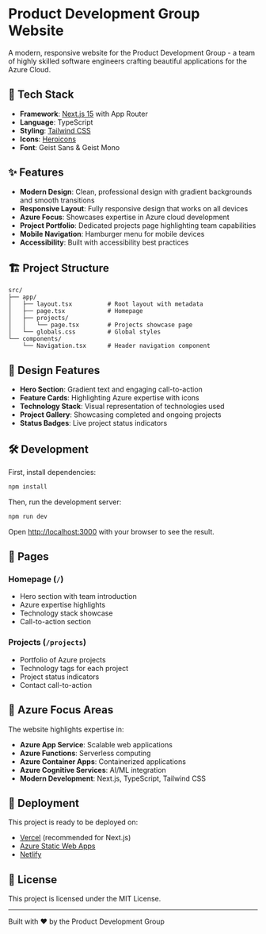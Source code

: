 # Product Development Group Website

A modern, responsive website for the Product Development Group - a team of highly skilled software engineers crafting beautiful applications for the Azure Cloud.

## 🚀 Tech Stack

- **Framework**: [Next.js 15](https://nextjs.org/) with App Router
- **Language**: TypeScript
- **Styling**: [Tailwind CSS](https://tailwindcss.com/)
- **Icons**: [Heroicons](https://heroicons.com/)
- **Font**: Geist Sans & Geist Mono

## ✨ Features

- **Modern Design**: Clean, professional design with gradient backgrounds and smooth transitions
- **Responsive Layout**: Fully responsive design that works on all devices
- **Azure Focus**: Showcases expertise in Azure cloud development
- **Project Portfolio**: Dedicated projects page highlighting team capabilities
- **Mobile Navigation**: Hamburger menu for mobile devices
- **Accessibility**: Built with accessibility best practices

## 🏗️ Project Structure

```
src/
├── app/
│   ├── layout.tsx          # Root layout with metadata
│   ├── page.tsx            # Homepage
│   ├── projects/
│   │   └── page.tsx        # Projects showcase page
│   └── globals.css         # Global styles
└── components/
    └── Navigation.tsx      # Header navigation component
```

## 🎨 Design Features

- **Hero Section**: Gradient text and engaging call-to-action
- **Feature Cards**: Highlighting Azure expertise with icons
- **Technology Stack**: Visual representation of technologies used
- **Project Gallery**: Showcasing completed and ongoing projects
- **Status Badges**: Live project status indicators

## 🛠️ Development

First, install dependencies:

```bash
npm install
```

Then, run the development server:

```bash
npm run dev
```

Open [http://localhost:3000](http://localhost:3000) with your browser to see the result.

## 📱 Pages

### Homepage (`/`)
- Hero section with team introduction
- Azure expertise highlights
- Technology stack showcase
- Call-to-action section

### Projects (`/projects`)
- Portfolio of Azure projects
- Technology tags for each project
- Project status indicators
- Contact call-to-action

## 🎯 Azure Focus Areas

The website highlights expertise in:
- **Azure App Service**: Scalable web applications
- **Azure Functions**: Serverless computing
- **Azure Container Apps**: Containerized applications
- **Azure Cognitive Services**: AI/ML integration
- **Modern Development**: Next.js, TypeScript, Tailwind CSS

## 🚀 Deployment

This project is ready to be deployed on:
- [Vercel](https://vercel.com/) (recommended for Next.js)
- [Azure Static Web Apps](https://azure.microsoft.com/services/app-service/static/)
- [Netlify](https://www.netlify.com/)

## 📄 License

This project is licensed under the MIT License.

---

Built with ❤️ by the Product Development Group
